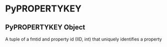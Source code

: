 # PyPROPERTYKEY

## PyPROPERTYKEY Object

A tuple of a fmtid and property id \(IID, int\) that uniquely identifies a property